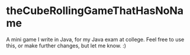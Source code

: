 theCubeRollingGameThatHasNoName
===============================

A mini game I write in Java, for my Java exam at college. Feel free to use this, or make further changes, but let me know. :)
